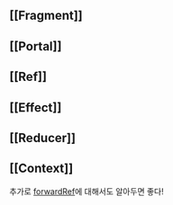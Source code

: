 ## [[Fragment]]
## [[Portal]]
## [[Ref]]
## [[Effect]]
## [[Reducer]]
## [[Context]]

추가로 [forwardRef](https://react.dev/reference/react/forwardRef)에 대해서도 알아두면 좋다!